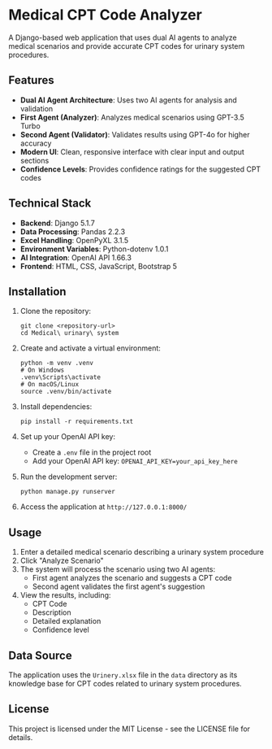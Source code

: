 # Medical CPT Code Analyzer

A Django-based web application that uses dual AI agents to analyze medical scenarios and provide accurate CPT codes for urinary system procedures.

## Features

- **Dual AI Agent Architecture**: Uses two AI agents for analysis and validation
- **First Agent (Analyzer)**: Analyzes medical scenarios using GPT-3.5 Turbo
- **Second Agent (Validator)**: Validates results using GPT-4o for higher accuracy
- **Modern UI**: Clean, responsive interface with clear input and output sections
- **Confidence Levels**: Provides confidence ratings for the suggested CPT codes

## Technical Stack

- **Backend**: Django 5.1.7
- **Data Processing**: Pandas 2.2.3
- **Excel Handling**: OpenPyXL 3.1.5
- **Environment Variables**: Python-dotenv 1.0.1
- **AI Integration**: OpenAI API 1.66.3
- **Frontend**: HTML, CSS, JavaScript, Bootstrap 5

## Installation

1. Clone the repository:
   ```
   git clone <repository-url>
   cd Medical\ urinary\ system
   ```

2. Create and activate a virtual environment:
   ```
   python -m venv .venv
   # On Windows
   .venv\Scripts\activate
   # On macOS/Linux
   source .venv/bin/activate
   ```

3. Install dependencies:
   ```
   pip install -r requirements.txt
   ```

4. Set up your OpenAI API key:
   - Create a `.env` file in the project root
   - Add your OpenAI API key: `OPENAI_API_KEY=your_api_key_here`

5. Run the development server:
   ```
   python manage.py runserver
   ```

6. Access the application at `http://127.0.0.1:8000/`

## Usage

1. Enter a detailed medical scenario describing a urinary system procedure
2. Click "Analyze Scenario"
3. The system will process the scenario using two AI agents:
   - First agent analyzes the scenario and suggests a CPT code
   - Second agent validates the first agent's suggestion
4. View the results, including:
   - CPT Code
   - Description
   - Detailed explanation
   - Confidence level

## Data Source

The application uses the `Urinery.xlsx` file in the `data` directory as its knowledge base for CPT codes related to urinary system procedures.

## License

This project is licensed under the MIT License - see the LICENSE file for details. 